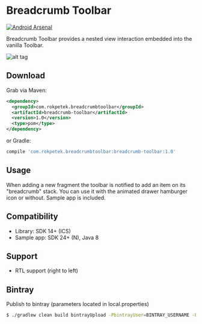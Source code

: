 # Breadcrumb Toolbar 
[![Android Arsenal](https://img.shields.io/badge/Android%20Arsenal-BreadcrumbToolbar-green.svg?style=true)](https://android-arsenal.com/details/1/4155)

Breadcrumb Toolbar provides a nested view interaction embedded into the vanilla Toolbar.

![alt tag](https://cloud.githubusercontent.com/assets/4641831/17498901/d62a645a-5dd2-11e6-9cab-e1d589126afb.gif)

Download
--------

Grab via Maven:
```xml
<dependency>
  <groupId>com.rokpetek.breadcrumbtoolbar</groupId>
  <artifactId>breadcrumb-toolbar</artifactId>
  <version>1.0</version>
  <type>pom</type>
</dependency>
```
or Gradle:
```groovy
compile 'com.rokpetek.breadcrumbtoolbar:breadcrumb-toolbar:1.0'
```

## Usage
When adding a new fragment the toolbar is notified to add an item on its "breadcrumb" stack. You can use it with the animated drawer hamburger icon or without. Sample app is included.

## Compatibility

- Library: SDK 14+ (ICS)
- Sample app: SDK 24+ (N), Java 8

## Support

- RTL support (right to left)

## Bintray
Publish to bintray (parameters located in local.properties)
```bash
$ ./gradlew clean build bintrayUpload -PbintrayUser=BINTRAY_USERNAME -PbintrayKey=BINTRAY_KEY -PdryRun=false
```
